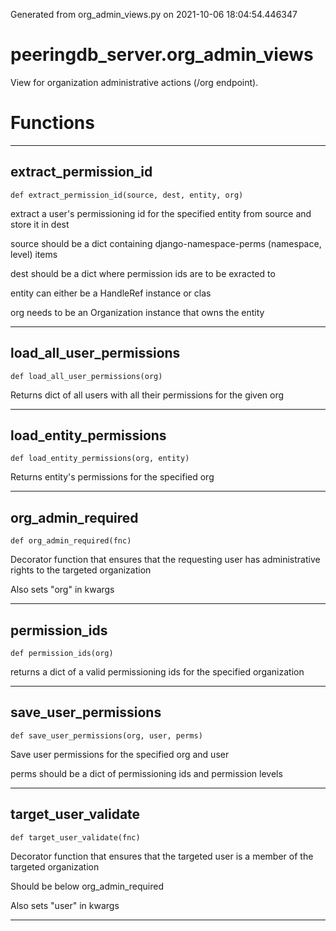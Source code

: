 Generated from org_admin_views.py on 2021-10-06 18:04:54.446347

# peeringdb_server.org_admin_views

View for organization administrative actions (/org endpoint).

# Functions
---

## extract_permission_id
`def extract_permission_id(source, dest, entity, org)`

extract a user's permissioning id for the specified
entity from source <dict> and store it in dest <dict>

source should be a dict containing django-namespace-perms
(namespace, level) items

dest should be a dict where permission ids are to be
exracted to

entity can either be a HandleRef instance or clas

org needs to be an Organization instance that owns the
entity

---
## load_all_user_permissions
`def load_all_user_permissions(org)`

Returns dict of all users with all their permissions for
the given org

---
## load_entity_permissions
`def load_entity_permissions(org, entity)`

Returns entity's permissions for the specified org

---
## org_admin_required
`def org_admin_required(fnc)`

Decorator function that ensures that the requesting user
has administrative rights to the targeted organization

Also sets "org" in kwargs

---
## permission_ids
`def permission_ids(org)`

returns a dict of a valid permissioning ids for
the specified organization

---
## save_user_permissions
`def save_user_permissions(org, user, perms)`

Save user permissions for the specified org and user

perms should be a dict of permissioning ids and permission levels

---
## target_user_validate
`def target_user_validate(fnc)`

Decorator function that ensures that the targeted user
is a member of the targeted organization

Should be below org_admin_required

Also sets "user" in kwargs

---